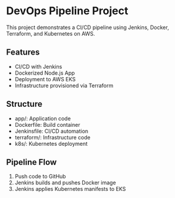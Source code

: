 # DevOps Pipeline Project

This project demonstrates a CI/CD pipeline using Jenkins, Docker, Terraform, and Kubernetes on AWS.

## Features

- CI/CD with Jenkins
- Dockerized Node.js App
- Deployment to AWS EKS
- Infrastructure provisioned via Terraform

## Structure

- app/: Application code
- Dockerfile: Build container
- Jenkinsfile: CI/CD automation
- terraform/: Infrastructure code
- k8s/: Kubernetes deployment

## Pipeline Flow

1. Push code to GitHub
2. Jenkins builds and pushes Docker image
3. Jenkins applies Kubernetes manifests to EKS
